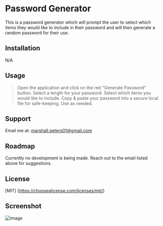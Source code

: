 # Password Generator

This is a password generator which will prompt the user to select which items they would like to include in their password and will then generate a random password for their use.

## Installation

N/A

## Usage 

> Open the application and click on the red "Generate Password" button.
> Select a length for your password.
> Select which items you would like to include.
> Copy & paste your password into a secure local file for safe-keeping.
> Use as needed.

## Support

Email me at: marshall.peters01@gmail.com

## Roadmap

Currently no development is being made. Reach out to the email listed above for suggestions.

## License

[MIT] (https://choosealicense.com/licenses/mit/)

## Screenshot 

![image](https://user-images.githubusercontent.com/89714815/224791878-877d5b1a-4b83-4364-9908-571bf0ab6bbb.png)